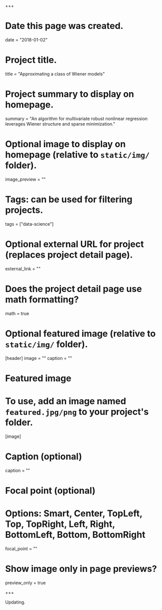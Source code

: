 +++
# Date this page was created.
date = "2018-01-02"

# Project title.
title = "Approximating a class of Wiener models"

# Project summary to display on homepage.
summary = "An algorithm for multivariate robust nonlinear regression leverages Wiener structure and sparse minimization."

# Optional image to display on homepage (relative to `static/img/` folder).
image_preview = ""

# Tags: can be used for filtering projects.
tags = ["data-science"]

# Optional external URL for project (replaces project detail page).
external_link = ""

# Does the project detail page use math formatting?
math = true

# Optional featured image (relative to `static/img/` folder).
[header]
image = ""
caption = ""

# Featured image
# To use, add an image named `featured.jpg/png` to your project's folder. 
[image]
  # Caption (optional)
  caption = ""

  # Focal point (optional)
  # Options: Smart, Center, TopLeft, Top, TopRight, Left, Right, BottomLeft, Bottom, BottomRight
  focal_point = ""

  # Show image only in page previews?
  preview_only = true

+++

Updating.
